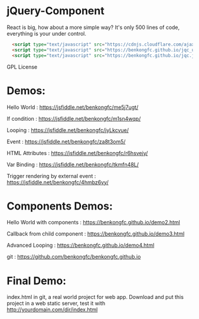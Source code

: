 # jQuery-Component
React is big, how about a more simple way? It's only 500 lines of code, everything is your under control.

```html
  <script type="text/javascript" src="https://cdnjs.cloudflare.com/ajax/libs/jquery/3.3.1/jquery.min.js"></script>
  <script type="text/javascript" src="https://benkongfc.github.io/jqc_utils.js"></script>
  <script type="text/javascript" src="https://benkongfc.github.io/jqc.js"></script>
```

GPL License 

# Demos:

Hello World : <a href="https://jsfiddle.net/benkongfc/me5j7ugt/" target="_blank">https://jsfiddle.net/benkongfc/me5j7ugt/</a> 

If condition : https://jsfiddle.net/benkongfc/m1sn4wqp/

Looping : https://jsfiddle.net/benkongfc/jyLkcvue/

Event : https://jsfiddle.net/benkongfc/za8t3om5/

HTML Attributes : https://jsfiddle.net/benkongfc/r6hsvejy/

Var Binding : https://jsfiddle.net/benkongfc/tkmfn48L/

Trigger rendering by external event : https://jsfiddle.net/benkongfc/4hmbz6vy/

# Components Demos:

Hello World with components : https://benkongfc.github.io/demo2.html

Callback from child component : https://benkongfc.github.io/demo3.html

Advanced Looping : https://benkongfc.github.io/demo4.html

git : https://github.com/benkongfc/benkongfc.github.io

# Final Demo:

index.html in git, a real world project for web app. Download and put this project in a web static server, test it with http://yourdomain.com/dir/index.html

